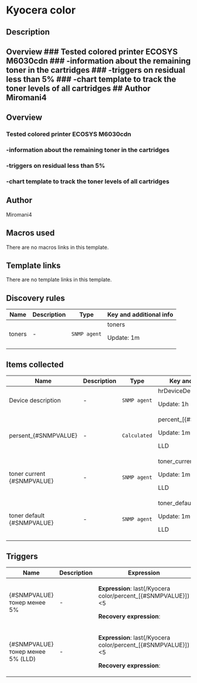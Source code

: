 # Kyocera color

## Description

## Overview ### Tested colored printer ECOSYS M6030cdn ### -information about the remaining toner in the cartridges ### -triggers on residual less than 5% ### -chart template to track the toner levels of all cartridges ## Author Miromani4 

## Overview

### Tested colored printer ECOSYS M6030cdn


### -information about the remaining toner in the cartridges


### -triggers on residual less than 5%


### -chart template to track the toner levels of all cartridges



## Author

Miromani4

## Macros used

There are no macros links in this template.

## Template links

There are no template links in this template.

## Discovery rules

|Name|Description|Type|Key and additional info|
|----|-----------|----|----|
|toners|<p>-</p>|`SNMP agent`|toners<p>Update: 1m</p>|
## Items collected

|Name|Description|Type|Key and additional info|
|----|-----------|----|----|
|Device description|<p>-</p>|`SNMP agent`|hrDeviceDescr<p>Update: 1h</p>|
|persent_{#SNMPVALUE}|<p>-</p>|`Calculated`|percent_[{#SNMPVALUE}]<p>Update: 1m</p><p>LLD</p>|
|toner current {#SNMPVALUE}|<p>-</p>|`SNMP agent`|toner_current_[{#SNMPVALUE}]<p>Update: 1m</p><p>LLD</p>|
|toner default {#SNMPVALUE}|<p>-</p>|`SNMP agent`|toner_default_[{#SNMPVALUE}]<p>Update: 1m</p><p>LLD</p>|
## Triggers

|Name|Description|Expression|Priority|
|----|-----------|----------|--------|
|{#SNMPVALUE} тонер менее 5%|<p>-</p>|<p>**Expression**: last(/Kyocera color/percent_[{#SNMPVALUE}])<5</p><p>**Recovery expression**: </p>|high|
|{#SNMPVALUE} тонер менее 5% (LLD)|<p>-</p>|<p>**Expression**: last(/Kyocera color/percent_[{#SNMPVALUE}])<5</p><p>**Recovery expression**: </p>|high|
